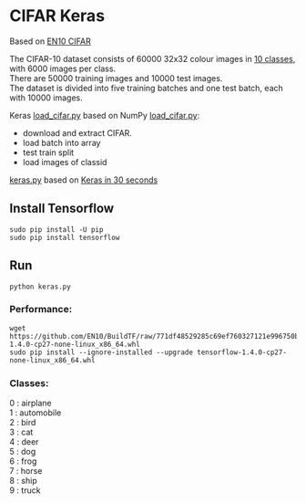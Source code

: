 # CIFAR Keras

Based on [EN10 CIFAR](https://github.com/EN10/CIFAR)

The CIFAR-10 dataset consists of 60000 32x32 colour images in [10 classes](https://github.com/EN10/KerasCIFAR#classes), with 6000 images per class.  
There are 50000 training images and 10000 test images.  
The dataset is divided into five training batches and one test batch, each with 10000 images.

Keras [load_cifar.py](https://github.com/EN10/KerasCIFAR/blob/master/load_cifar.py) based on NumPy [load_cifar.py]((https://github.com/EN10/CIFAR/blob/master/load_cifar.py)):
* download and extract CIFAR.
* load batch into array
* test train split
* load images of classid

[keras.py](https://github.com/EN10/KerasCIFAR/blob/master/keras.py) based on [Keras in 30 seconds](https://keras.io/#getting-started-30-seconds-to-keras)

## Install Tensorflow

    sudo pip install -U pip
    sudo pip install tensorflow 

## Run

    python keras.py

### Performance:

    wget https://github.com/EN10/BuildTF/raw/771df48529285c69ef760327121e996750b3916e/tensorflow-1.4.0-cp27-none-linux_x86_64.whl    
    sudo pip install --ignore-installed --upgrade tensorflow-1.4.0-cp27-none-linux_x86_64.whl

### Classes:

0 : airplane  
1 : automobile  
2 : bird  
3 : cat  
4 : deer  
5 : dog  
6 : frog  
7 : horse  
8 : ship  
9 : truck 